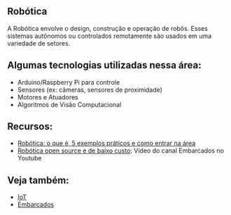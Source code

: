 ## Robótica

A Robótica envolve o design, construção e operação de robôs. Esses sistemas autônomos ou controlados remotamente são usados em uma variedade de setores.

## Algumas tecnologias utilizadas nessa área:

-   Arduino/Raspberry Pi para controle
-   Sensores (ex: câmeras, sensores de proximidade)
-   Motores e Atuadores
-   Algoritmos de Visão Computacional

## Recursos:

-   [Robótica: o que é, 5 exemplos práticos e como entrar na área](https://blog.betrybe.com/tecnologia/robotica-tudo-sobre/)
-   [Robótica open source e de baixo custo](https://www.youtube.com/watch?v=gbDuNOFMx14): Vídeo do canal Embarcados no Youtube

## Veja também:

-   [IoT](./iot.md)
-   [Embarcados](./embarcados.md)
